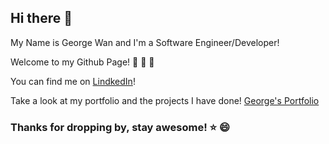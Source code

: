 ## Hi there 👋
My Name is George Wan and I'm a Software Engineer/Developer!

Welcome to my Github Page! :tada: :tada: :tada:

You can find me on [LindkedIn](https://www.linkedin.com/in/george-wan-aa4189193/)!

Take a look at my portfolio and the projects I have done! [George's Portfolio](https://singonwan.github.io)

### Thanks for dropping by, stay awesome! :star: 😄


<!--
**singonwan/singonwan** is a ✨ _special_ ✨ repository because its `README.md` (this file) appears on your GitHub profile.

Here are some ideas to get you started:

- 🔭 I’m currently working on ...
- 🌱 I’m currently learning ...
- 👯 I’m looking to collaborate on ...
- 🤔 I’m looking for help with ...
- 💬 Ask me about ...
- 📫 How to reach me: ...
- 😄 Pronouns: ...
- ⚡ Fun fact: ...
-->
